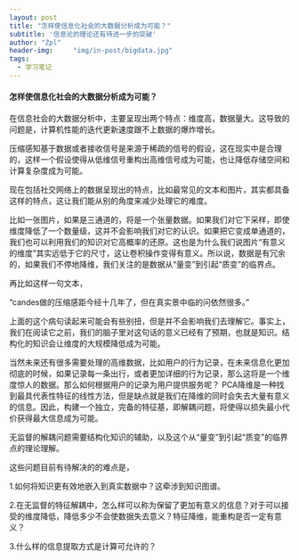 ```yaml
---
layout: post
title: "怎样使信息化社会的大数据分析成为可能？"
subtitle: '信息论的理论还有待进一步的突破'
author: "Zpl"
header-img:     "img/in-post/bigdata.jpg"
tags:
  - 学习笔记
---
```


#### 怎样使信息化社会的大数据分析成为可能？


在信息社会的大数据分析中，主要呈现出两个特点：维度高，数据量大。这导致的问题是，计算机性能的迭代更新速度跟不上数据的爆炸增长。

压缩感知基于数据或者接收信号是来源于稀疏的信号的假设，这在现实中是合理的，这样一个假设使得从低维信号重构出高维信号成为可能，也让降低存储空间和计算复杂度成为可能。

现在包括社交网络上的数据呈现出的特点，比如最常见的文本和图片，其实都具备这样的特点，这让我们能从别的角度来减少处理它的难度。

比如一张图片，如果是三通道的，将是一个张量数据。如果我们对它下采样，即使维度降低了一个数量级，这并不会影响我们对它的认识。如果把它变成单通道的，我们也可以利用我们的知识对它高概率的还原。这也是为什么我们说图片“有意义的维度”其实远低于它的尺寸，这让卷积操作变得有意义。所以说，数据是有冗余的，如果我们不停地降维，我们关注的是数据从“量变”到引起“质变”的临界点。

再比如这样一句文本，

“candes做的压缩感距今经十几年了，但在真实景中临的问依然很多。”

上面的这个病句读起来可能会有些别扭，但是并不会影响我们去理解它。事实上，我们在阅读它之前，我们的脑子里对这句话的意义已经有了预期，也就是知识。结构化的知识会让维度的大规模降低成为可能。

当然未来还有很多需要处理的高维数据，比如用户的行为记录，在未来信息化更加彻底的时候，如果记录每一条出行，或者更加详细的行为记录，那么这将是一个维度惊人的数据。那么如何根据用户的记录为用户提供服务呢？
PCA降维是一种找到最具代表性特征的线性方法，但是缺点就是我们在降维的同时会失去大量有意义的信息。因此，构建一个独立，完备的特征基，即解耦问题，将使得以损失最小代价获得最大信息成为可能。

无监督的解耦问题需要结构化知识的辅助，以及这个从“量变”到引起“质变”的临界点的理论理解。

这些问题目前有待解决的的难点是，

1.如何将知识更有效地嵌入到真实数据中？这牵涉到知识图谱。

2.在无监督的特征解耦中，怎么样可以称为保留了更加有意义的信息？对于可以接受的维度降低，降低多少不会使数据失去意义？特征降维，能重构是否一定有意义？

3.什么样的信息提取方式是计算可允许的？

